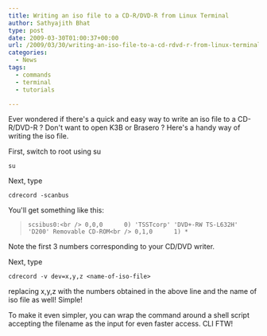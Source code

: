 ```yaml
---
title: Writing an iso file to a CD-R/DVD-R from Linux Terminal
author: Sathyajith Bhat
type: post
date: 2009-03-30T01:00:37+00:00
url: /2009/03/30/writing-an-iso-file-to-a-cd-rdvd-r-from-linux-terminal/
categories:
  - News
tags:
  - commands
  - terminal
  - tutorials

---
```

Ever wondered if there's a quick and easy way to write an iso file to a CD-R/DVD-R ? Don't want to open K3B or Brasero ? Here's a handy way of writing the iso file.

<!--more-->
  
First, switch to root using su
  
`su`

Next, type
  
`cdrecord -scanbus`

You'll get something like this:

> `scsibus0:<br />
0,0,0      0) 'TSSTcorp' 'DVD+-RW TS-L632H' 'D200' Removable CD-ROM<br />
0,1,0      1) *`

Note the first 3 numbers corresponding to your CD/DVD writer.
  
Next, type

`cdrecord -v dev=x,y,z <name-of-iso-file>`

replacing x,y,z with the numbers obtained in the above line and the name of iso file as well! Simple!

To make it even simpler, you can wrap the command around a shell script accepting the filename as the input for even faster access. CLI FTW!
